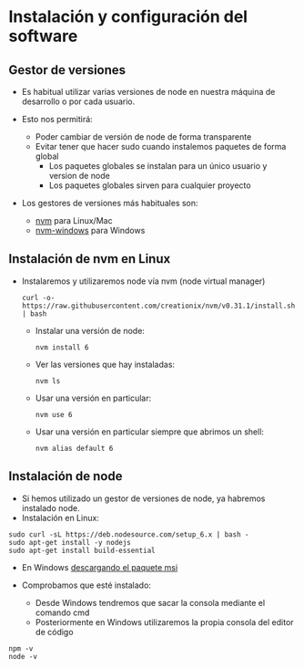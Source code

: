 # Instalación y configuración del software

## Gestor de versiones

* Es habitual utilizar varias versiones de node en nuestra máquina de desarrollo o por cada usuario.
* Esto nos permitirá:

  * Poder cambiar de versión de node de forma transparente
  * Evitar tener que hacer sudo cuando instalemos paquetes de forma global
    * Los paquetes globales se instalan para un único usuario y version de node
    * Los paquetes globales sirven para cualquier proyecto

* Los gestores de versiones más habituales son:

  * [nvm](https://github.com/creationix/nvm) para Linux/Mac
  * [nvm-windows](https://github.com/coreybutler/nvm-windows) para Windows

## Instalación de nvm en Linux

* Instalaremos y utilizaremos node vía nvm \(node virtual manager\)

  ```
  curl -o- https://raw.githubusercontent.com/creationix/nvm/v0.31.1/install.sh | bash
  ```

  * Instalar una versión de node:

    ```
    nvm install 6
    ```

  * Ver las versiones que hay instaladas:

    ```
    nvm ls
    ```

  * Usar una versión en particular:

    ```
    nvm use 6
    ```

  * Usar una versión en particular siempre que abrimos un shell:

    ```
    nvm alias default 6
    ```

## Instalación de node

* Si hemos utilizado un gestor de versiones de node, ya habremos instalado node.
* Instalación en Linux: 

```
sudo curl -sL https://deb.nodesource.com/setup_6.x | bash -
sudo apt-get install -y nodejs
sudo apt-get install build-essential
```

* En Windows [descargando el paquete msi](https://nodejs.org/es/)

* Comprobamos que esté instalado:
  * Desde Windows tendremos que sacar la consola mediante el comando cmd
  * Posteriormente en Windows utilizaremos la propia consola del editor de código

```
npm -v
node -v
```







